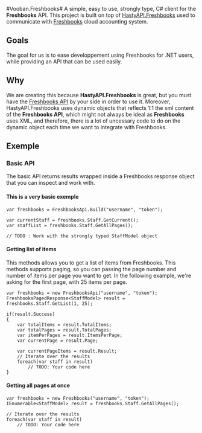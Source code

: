 #Vooban.Freshbooks#
A simple, easy to use, strongly type, C# client for the **Freshbooks** API. This project is built on top of [HastyAPI.Freshbooks](https://github.com/lukesampson/HastyAPI.FreshBooks) used to communicate with [Freshbooks](http://www.freshbooks.com) cloud accounting system.

## Goals ##
The goal for us is to ease developpement using Freshbooks for .NET users, while providing an API that can be used easily.

## Why ##
We are creating this because **HastyAPI.Freshbooks** is great, but you must have the [Freshbooks API](http://developers.freshbooks.com/) by your side in order to use it. Moreover, HastyAPI.Freshbooks uses dynamic objects that reflects 1:1 the xml content of the **Freshbooks API**, which might not always be ideal as **Freshbooks** uses XML, and therefore, there is a lot of uncessary code to do on the dynamic object each time we want to integrate with Freshbooks.

## Exemple ##

### Basic API ###
The basic API returns results wrapped inside a Freshbooks response object that you can inspect and work with.

#### This is a very basic exemple ####
```
var freshbooks = FreshbooksApi.Build("username", "token");

var currentStaff = freshbooks.Staff.GetCurrent();
var staffList = freshbooks.Staff.GetAllPages();

// TODO : Work with the strongly typed StaffModel object
```

#### Getting list of items ####
This methods allows you to get a list of items from Freshbooks. This methods supports paging, so you can passing the page number and number of items per page you want to get. In the following example, we're asking for the first page, with 25 items per page.

```
var freshbooks = new FreshbooksApi("username", "token");
FreshbooksPagedResponse<StaffModel> result = freshbooks.Staff.GetList(1, 25);

if(result.Success)
{
	var totalItems = result.TotalItems;
	var totalPages = result.TotalPages;
	var itemPerPages = result.ItemsPerPage;
	var currentPage = result.Page;

	var currentPageItems = result.Result;
	// Iterate over the results
	foreach(var staff in result)
		// TODO: Your code here
}
```

#### Getting all pages at once ####
```
var freshbooks = new Freshbooks("username", "token");
IEnumerable<StaffModel> result = freshbooks.Staff.GetAllPages();

// Iterate over the results
foreach(var staff in result)
	// TODO: Your code here
```
